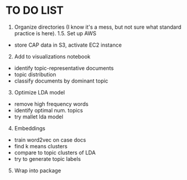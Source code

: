 # TO DO LIST 

1. Organize directories (I know it's a mess, but not sure what standard practice is here). 
1.5. Set up AWS 
  * store CAP data in S3, activate EC2 instance
2. Add to visualizations notebook 
  * identify topic-representative documents 
  * topic distribution
  * classify documents by dominant topic 
3. Optimize LDA model 
  * remove high frequency words 
  * identify optimal num. topics 
  * try mallet lda model 
4. Embeddings 
  * train word2vec on case docs 
  * find k means clusters 
  * compare to topic clusters of LDA 
  * try to generate topic labels 
5. Wrap into package 
